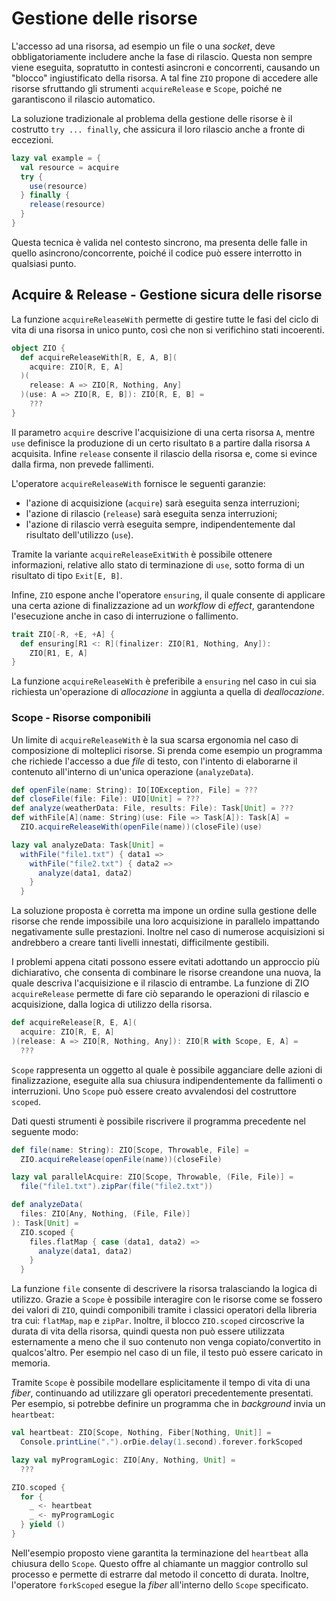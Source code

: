 # Gestione delle risorse

L'accesso ad una risorsa, ad esempio un file o una _socket_, deve obbligatoriamente includere anche la fase di rilascio. Questa non sempre viene eseguita, sopratutto in contesti asincroni e concorrenti, causando un "blocco" ingiustificato della risorsa. A tal fine `ZIO` propone di accedere alle risorse sfruttando gli strumenti `acquireRelease` e `Scope`, poiché ne garantiscono il rilascio automatico. 

La soluzione tradizionale al problema della gestione delle risorse è il costrutto `try ... finally`, che assicura il loro rilascio anche a fronte di eccezioni.
```scala
lazy val example = {
  val resource = acquire
  try {
    use(resource)
  } finally {
    release(resource)
  }
}
```
Questa tecnica è valida nel contesto sincrono, ma presenta delle falle in quello asincrono/concorrente, poiché il codice può essere interrotto in qualsiasi punto. 

## Acquire & Release - Gestione sicura delle risorse

La funzione `acquireReleaseWith` permette di gestire tutte le fasi del ciclo di vita di una risorsa in unico punto, così che non si verifichino stati incoerenti. 

```scala
object ZIO {
  def acquireReleaseWith[R, E, A, B](
    acquire: ZIO[R, E, A]
  )(
    release: A => ZIO[R, Nothing, Any]
  )(use: A => ZIO[R, E, B]): ZIO[R, E, B] =
    ???
}
```
Il parametro `acquire` descrive l'acquisizione di una certa risorsa `A`, mentre `use` definisce la produzione di un certo risultato `B` a partire dalla risorsa `A` acquisita. Infine `release` consente il rilascio della risorsa e, come si evince dalla firma, non prevede fallimenti.

L'operatore `acquireReleaseWith` fornisce le seguenti garanzie:

- l'azione di acquisizione (`acquire`) sarà eseguita senza interruzioni;
- l'azione di rilascio (`release`) sarà eseguita senza interruzioni;
- l'azione di rilascio verrà eseguita sempre, indipendentemente dal risultato dell'utilizzo (`use`).

Tramite la variante `acquireReleaseExitWith` è possibile ottenere informazioni, relative allo stato di terminazione di `use`, sotto forma di un risultato di tipo `Exit[E, B]`.

Infine, `ZIO` espone anche l'operatore `ensuring`, il quale consente di applicare una certa azione di finalizzazione ad un _workflow_ di _effect_, garantendone l'esecuzione anche in caso di interruzione o fallimento. 
```scala
trait ZIO[-R, +E, +A] {
  def ensuring[R1 <: R](finalizer: ZIO[R1, Nothing, Any]):
    ZIO[R1, E, A]
}
```
La funzione `acquireReleaseWith` è preferibile a `ensuring` nel caso in cui sia richiesta un'operazione di _allocazione_ in aggiunta a quella di _deallocazione_.  

### Scope - Risorse componibili

Un limite di `acquireReleaseWith` è la sua scarsa ergonomia nel caso di composizione di molteplici risorse. Si prenda come esempio un programma che richiede l'accesso a due _file_ di testo, con l'intento di elaborarne il contenuto all'interno di un'unica operazione (`analyzeData`). 
```scala
def openFile(name: String): IO[IOException, File] = ???
def closeFile(file: File): UIO[Unit] = ???
def analyze(weatherData: File, results: File): Task[Unit] = ???
def withFile[A](name: String)(use: File => Task[A]): Task[A] =
  ZIO.acquireReleaseWith(openFile(name))(closeFile)(use)

lazy val analyzeData: Task[Unit] =
  withFile("file1.txt") { data1 =>
    withFile("file2.txt") { data2 =>
      analyze(data1, data2)
    }
  }
```
La soluzione proposta è corretta ma impone un ordine sulla gestione delle risorse che rende impossibile una loro acquisizione in parallelo impattando negativamente sulle prestazioni. Inoltre nel caso di numerose acquisizioni si andrebbero a creare tanti livelli innestati, difficilmente gestibili.

I problemi appena citati possono essere evitati adottando un approccio più dichiarativo, che consenta di combinare le risorse creandone una nuova, la quale descriva l'acquisizione e il rilascio di entrambe. La funzione di ZIO `acquireRelease` permette di fare ciò separando le operazioni di rilascio e acquisizione, dalla logica di utilizzo della risorsa. 
```scala
def acquireRelease[R, E, A](
  acquire: ZIO[R, E, A]
)(release: A => ZIO[R, Nothing, Any]): ZIO[R with Scope, E, A] =
  ???
```
`Scope` rappresenta un oggetto al quale è possibile agganciare delle azioni di finalizzazione, eseguite alla sua chiusura indipendentemente da fallimenti o interruzioni. Uno `Scope` può essere creato avvalendosi del costruttore `scoped`. 

Dati questi strumenti è possibile riscrivere il programma precedente nel seguente modo:
```scala
def file(name: String): ZIO[Scope, Throwable, File] =
  ZIO.acquireRelease(openFile(name))(closeFile)

lazy val parallelAcquire: ZIO[Scope, Throwable, (File, File)] =
  file("file1.txt").zipPar(file("file2.txt"))

def analyzeData(
  files: ZIO[Any, Nothing, (File, File)]
): Task[Unit] =
  ZIO.scoped {
    files.flatMap { case (data1, data2) =>
      analyze(data1, data2)
    }
  }
```
La funzione `file` consente di descrivere la risorsa tralasciando la logica di utilizzo. Grazie a `Scope` è possibile interagire con le risorse come se fossero dei valori di `ZIO`, quindi componibili tramite i classici operatori della libreria tra cui: `flatMap`, `map` e `zipPar`.  Inoltre, il blocco `ZIO.scoped` circoscrive la durata di vita della risorsa, quindi questa non può essere utilizzata esternamente a meno che il suo contenuto non venga copiato/convertito in qualcos'altro. Per esempio nel caso di un file, il testo può essere caricato in memoria. 

Tramite `Scope` è possibile modellare esplicitamente il tempo di vita di una _fiber_, continuando ad utilizzare gli operatori precedentemente presentati. Per esempio, si potrebbe definire un programma che in _background_ invia un `heartbeat`:
```scala
val heartbeat: ZIO[Scope, Nothing, Fiber[Nothing, Unit]] =
  Console.printLine(".").orDie.delay(1.second).forever.forkScoped

lazy val myProgramLogic: ZIO[Any, Nothing, Unit] =
  ???

ZIO.scoped {
  for {
    _ <- heartbeat
    _ <- myProgramLogic
  } yield ()
}
```
Nell'esempio proposto viene garantita la terminazione del `heartbeat` alla chiusura dello `Scope`. Questo offre al chiamante un maggior controllo sul processo e permette di estrarre dal metodo il concetto di durata. Inoltre, l'operatore `forkScoped` esegue la _fiber_ all'interno dello `Scope` specificato.
